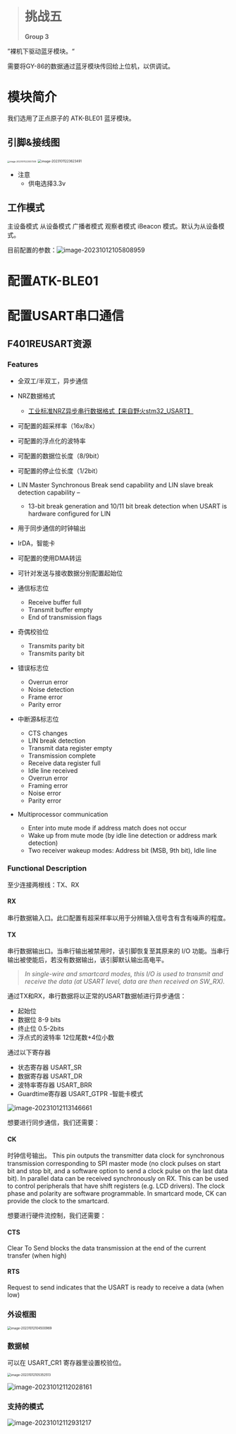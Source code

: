 > # 挑战五
>
> **Group 3**

”裸机下驱动蓝牙模块。“

需要将GY-86的数据通过蓝牙模块传回给上位机，以供调试。

# 模块简介

我们选用了正点原子的 ATK-BLE01 蓝牙模块。

## 引脚&接线图

<img src="./挑战五.assets/image-20231011223557300.png" alt="image-20231011223557300" style="zoom: 33%;" /> <img src="./挑战五.assets/image-20231011223623491.png" alt="image-20231011223623491" style="zoom: 50%;" />

- 注意
    - 供电选择3.3v

## 工作模式

主设备模式 从设备模式 广播者模式 观察者模式 iBeacon 模式。默认为从设备模式。

目前配置的参数：![image-20231012105808959](./挑战五.assets/image-20231012105808959.png)

# 配置ATK-BLE01

# 配置USART串口通信

## F401REUSART资源

### Features

- 全双工/半双工，异步通信
- NRZ数据格式 
    - [工业标准NRZ异步串行数据格式【来自野火stm32_USART】](https://blog.csdn.net/wangzhe330/article/details/8684404#:~:text=%E6%AF%8F%E4%B8%80%E4%BD%8D%E7%BC%96%E7%A0%81%E5%8D%A0%E7%94%A8%E4%BA%86%E5%85%A8%E9%83%A8%E7%A0%81%E5%85%83%E7%9A%84%E5%AE%BD%E5%BA%A6%2C%E6%95%85%E8%BF%99%E4%B8%A4%E7%A7%8D%E7%BC%96%E7%A0%81%E9%83%BD%E5%B1%9E%E4%BA%8E%E5%85%A8%E5%AE%BD%E7%A0%81%2C%E4%B9%9F%E7%A7%B0%E4%BD%9C%E4%B8%8D%E5%BD%92%E9%9B%B6%E7%A0%81NRZ%20%28Non,Return%20Zero%29%E3%80%82%20%E5%A6%82%E6%9E%9C%E9%87%8D%E5%A4%8D%E5%8F%91%E9%80%81%221%22%E7%A0%81%2C%E5%8A%BF%E5%BF%85%E8%A6%81%E8%BF%9E%E7%BB%AD%E5%8F%91%E9%80%81%E6%AD%A3%E7%94%B5%E6%B5%81%3B%E5%A6%82%E6%9E%9C%E9%87%8D%E5%A4%8D%E5%8F%91%E9%80%81%220%22%E7%A0%81%2C%E5%8A%BF%E5%BF%85%E8%A6%81%E8%BF%9E%E7%BB%AD%E4%B8%8D%E9%80%81%E7%94%B5%E6%B5%81%E6%88%96%E8%BF%9E%E7%BB%AD%E5%8F%91%E9%80%81%E8%B4%9F%E7%94%B5%E6%B5%81%2C%E8%BF%99%E6%A0%B7%E4%BD%BF%E6%9F%90%E4%B8%80%E4%BD%8D%E7%A0%81%E5%85%83%E4%B8%8E%E5%85%B6%E4%B8%8B%E4%B8%80%E4%BD%8D%E7%A0%81%E5%85%83%E4%B9%8B%E9%97%B4%E6%B2%A1%E6%9C%89%E9%97%B4%E9%9A%99%2C%E4%B8%8D%E6%98%93%E5%8C%BA%E5%88%86%E8%AF%86%E5%88%AB%E3%80%82)
- 可配置的超采样率（16x/8x）
- 可配置的浮点化的波特率

- 可配置的数据位长度（8/9bit）
- 可配置的停止位长度（1/2bit）
-  LIN Master Synchronous Break send capability and LIN slave break detection  capability –
    -  13-bit break generation and 10/11 bit break detection when USART is hardware  configured for LIN

- 用于同步通信的时钟输出
- IrDA，智能卡
- 可配置的使用DMA转运
- 可针对发送与接收数据分别配置起始位
- 通信标志位
    - Receive buffer full
    - Transmit buffer empty
    - End of transmission flags

- 奇偶校验位
    - Transmits parity bit
    - Transmits parity bit
- 错误标志位
    - Overrun error 
    - Noise detection 
    - Frame error 
    - Parity error

- 中断源&标志位
    - CTS changes
    - LIN break detection
    - Transmit data register empty 
    - Transmission complete 
    - Receive data register full 
    - Idle line received
    - Overrun error 
    - Framing error  
    - Noise error 
    - Parity error
- Multiprocessor communication 
    - Enter into mute mode if address match does not occur 
    - Wake up from mute mode (by idle line detection or address mark detection) 
    - Two receiver wakeup modes: Address bit (MSB, 9th bit), Idle line

### Functional Description

至少连接两根线：TX、RX

#### RX

串行数据输入口。此口配置有超采样率以用于分辨输入信号含有含有噪声的程度。

#### TX

串行数据输出口。当串行输出被禁用时，该引脚恢复至其原来的 I/O 功能。当串行输出被使能后，若没有数据输出，该引脚默认输出高电平。

>  *In single-wire and smartcard modes, this I/O is used to transmit and  receive the data (at USART level, data are then received on SW_RX).*

通过TX和RX，串行数据将以正常的USART数据帧进行异步通信：

- 起始位
- 数据位 8-9 bits
- 终止位 0.5-2bits
- 浮点式的波特率 12位尾数+4位小数

通过以下寄存器

- 状态寄存器 USART_SR
- 数据寄存器 USART_DR
- 波特率寄存器 USART_BRR
- Guardtime寄存器 USART_GTPR -智能卡模式

![image-20231012113146661](./挑战五.assets/image-20231012113146661.png)

想要进行同步通信，我们还需要：

#### CK

时钟信号输出。 This pin outputs the transmitter data clock for  synchronous transmission corresponding to SPI master mode (no clock pulses on start  bit and stop bit, and a software option to send a clock pulse on the last data bit). In  parallel data can be received synchronously on RX. This can be used to control  peripherals that have shift registers (e.g. LCD drivers). The clock phase and polarity  are software programmable. In smartcard mode, CK can provide the clock to the  smartcard. 

想要进行硬件流控制，我们还需要：

#### CTS

Clear To Send blocks the data transmission at the end of the current transfer (when high)

#### RTS

Request to send indicates that the USART is ready to receive a data (when low)

### 外设框图

<img src="./挑战五.assets/image-20231012104500969.png" alt="image-20231012104500969" style="zoom:50%;" />

### 数据帧

可以在 USART_CR1 寄存器里设置校验位。

<img src="./挑战五.assets/image-20231012105352513.png" alt="image-20231012105352513" style="zoom:50%;" />

![image-20231012112028161](./挑战五.assets/image-20231012112028161.png)

### 支持的模式

![image-20231012112931217](./挑战五.assets/image-20231012112931217.png)